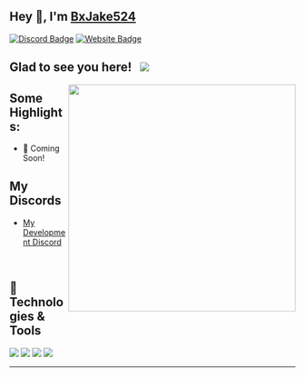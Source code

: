 ## Hey 👋, I'm [BxJake524](https://store.bxjake524.xyz/)


[![Discord Badge](https://img.shields.io/badge/-Discord-0e76a8?style=flat-square&logo=Discord&logoColor=white)](https://bxjake524.xyz/discord)
[![Website Badge](https://img.shields.io/badge/Website-3b5998?style=flat-square&logo=google-chrome&logoColor=white)](https://store.bxjake524.xyz/)

## Glad to see you here! &nbsp; ![](https://komarev.com/ghpvc/?username=JakeBones2020&label=Views&color=blue&style=plastic)

<img align="right" height="400" width="400" alt="" src="https://media.discordapp.net/attachments/829936503794040863/973738811819438111/BxJake524_-_Mascot_Transparent.png?width=517&height=517" />

## Some Highlights:

- 📌 Coming Soon!


## My Discords

- [My Development Discord](https://bxjake524.xyz/discord)

<br />

## 🔧 Technologies & Tools

![](https://img.shields.io/badge/OS-Ubuntu-informational?style=flat&logo=ubuntu&logoColor=white&color=6aa6f8)
![](https://img.shields.io/badge/Editor-VS_Code-informational?style=flat&logo=vscode&logoColor=white&color=6aa6f8)
![](https://img.shields.io/badge/Code-JavaScript-informational?style=flat&logo=javascript&logoColor=white&color=6aa6f8)
![](https://img.shields.io/badge/Tools-GitHub-informational?style=flat&logo=github&logoColor=white&color=6aa6f8)

----

